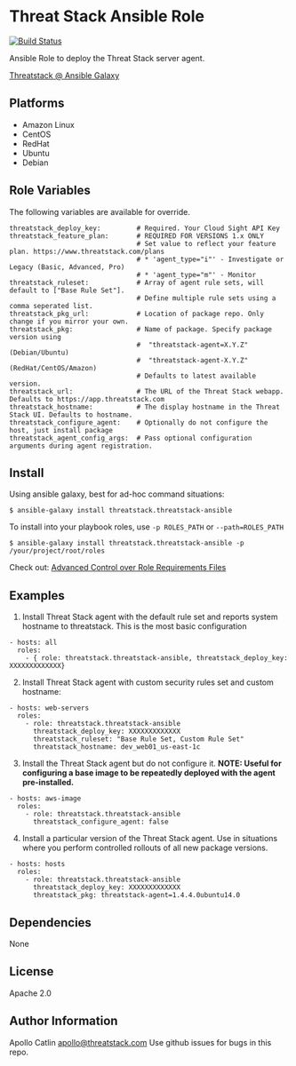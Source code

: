 Threat Stack Ansible Role
=========

[![Build Status](https://travis-ci.org/threatstack/threatstack-ansible.svg?branch=master)][travis]

[travis]: https://travis-ci.org/threatstack/threatstack-ansible

Ansible Role to deploy the Threat Stack server agent.

[Threatstack @ Ansible Galaxy](https://galaxy.ansible.com/threatstack/threatstack-ansible/)

Platforms
---------

* Amazon Linux
* CentOS
* RedHat
* Ubuntu
* Debian

Role Variables
--------------
The following variables are available for override.
```
threatstack_deploy_key:         # Required. Your Cloud Sight API Key
threatstack_feature_plan:       # REQUIRED FOR VERSIONS 1.x ONLY
                                # Set value to reflect your feature plan. https://www.threatstack.com/plans
                                # * 'agent_type="i"' - Investigate or Legacy (Basic, Advanced, Pro)
                                # * 'agent_type="m"' - Monitor
threatstack_ruleset:            # Array of agent rule sets, will default to ["Base Rule Set"].
                                # Define multiple rule sets using a comma seperated list.
threatstack_pkg_url:            # Location of package repo. Only change if you mirror your own.
threatstack_pkg:                # Name of package. Specify package version using
                                #  "threatstack-agent=X.Y.Z" (Debian/Ubuntu)
                                #  "threatstack-agent-X.Y.Z" (RedHat/CentOS/Amazon)
                                # Defaults to latest available version.
threatstack_url:                # The URL of the Threat Stack webapp. Defaults to https://app.threatstack.com
threatstack_hostname:           # The display hostname in the Threat Stack UI. Defaults to hostname.
threatstack_configure_agent:    # Optionally do not configure the host, just install package
threatstack_agent_config_args:  # Pass optional configuration arguments during agent registration.
```

Install
----------------
Using ansible galaxy, best for ad-hoc command situations:

    $ ansible-galaxy install threatstack.threatstack-ansible

To install into your playbook roles, use `-p ROLES_PATH` or `--path=ROLES_PATH`

    $ ansible-galaxy install threatstack.threatstack-ansible -p /your/project/root/roles

Check out: [Advanced Control over Role Requirements Files](http://docs.ansible.com/galaxy.html#advanced-control-over-role-requirements-files)


Examples
----------------
1) Install Threat Stack agent with the default rule set and reports system hostname to threatstack. This is the most basic configuration
```
- hosts: all
  roles:
    - { role: threatstack.threatstack-ansible, threatstack_deploy_key: XXXXXXXXXXXXX}
```

2) Install Threat Stack agent with custom security rules set and custom hostname:
```
- hosts: web-servers
  roles:
    - role: threatstack.threatstack-ansible
      threatstack_deploy_key: XXXXXXXXXXXXX
      threatstack_ruleset: "Base Rule Set, Custom Rule Set"
      threatstack_hostname: dev_web01_us-east-1c
```

3) Install the Threat Stack agent but do not configure it.  __NOTE: Useful for configuring a base image to be repeatedly deployed with the agent pre-installed.__
```
- hosts: aws-image
  roles:
    - role: threatstack.threatstack-ansible
      threatstack_configure_agent: false
```

4) Install a particular version of the Threat Stack agent.  Use in situations where you perform controlled rollouts of all new package versions.
```
- hosts: hosts
  roles:
    - role: threatstack.threatstack-ansible
      threatstack_deploy_key: XXXXXXXXXXXXX
      threatstack_pkg: threatstack-agent=1.4.4.0ubuntu14.0
```

Dependencies
------------

None

License
-------

Apache 2.0

Author Information
------------------
Apollo Catlin <apollo@threatstack.com>
Use github issues for bugs in this repo.
